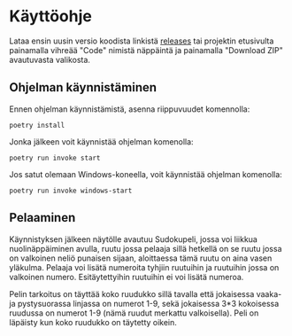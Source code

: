# Käyttöohje
Lataa ensin uusin versio koodista linkistä [releases](https://github.com/McIlola/Ohjelmistotekniikka/releases) tai projektin etusivulta painamalla vihreää "Code" nimistä näppäintä ja painamalla "Download ZIP" avautuvasta valikosta.

## Ohjelman käynnistäminen
Ennen ohjelman käynnistämistä, asenna riippuvuudet komennolla:
```
poetry install
```
Jonka jälkeen voit käynnistää ohjelman komenolla:
```
poetry run invoke start
```
Jos satut olemaan Windows-koneella, voit käynnistää ohjelman komenolla:
```
poetry run invoke windows-start
```
## Pelaaminen
Käynnistyksen jälkeen näytölle avautuu Sudokupeli, jossa voi liikkua nuolinäppäiminen avulla, ruutu jossa pelaaja sillä hetkellä on se ruutu jossa on valkoinen neliö punaisen sijaan, aloittaessa tämä ruutu on aina vasen yläkulma. Pelaaja voi lisätä numeroita tyhjiin ruutuihin ja ruutuihin jossa on valkoinen numero. Esitäytettyihin ruutuihin ei voi lisätä numeroa.

Pelin tarkoitus on täyttää koko ruudukko sillä tavalla että jokaisessa vaaka- ja pystysuorassa linjassa on numerot 1-9, sekä jokaisessa 3*3 kokoisessa ruudussa on numerot 1-9 (nämä ruudut merkattu valkoisella). Peli on läpäisty kun koko ruudukko on täytetty oikein.
